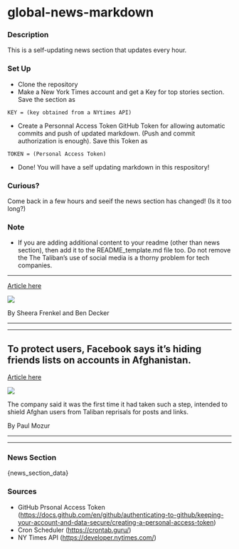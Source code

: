 # global-news-markdown

### Description 
This is a self-updating news section that updates every hour.

### Set Up 
* Clone the repository
* Make a New York Times account and get a Key for top stories section. Save the section as 
 ```
 KEY = (key obtained from a NYtimes API)
 ```
*  Create a Personnal Access Token GitHub Token for allowing automatic commits and push of updated markdown. (Push and commit authorization is enough). Save this Token as 
```
TOKEN = (Personal Access Token)
```
* Done! You will have a self updating markdown in this respository!

### Curious?
Come back in a few hours and seeif the news section has changed! (Is it too long?)

### Note
* If you are adding additional content to your readme (other than news section), then add it to the README_template.md file too. Do not remove the The Taliban’s use of social media is a thorny problem for tech companies.
-------------------------------------------------------------------------

[Article here](https://www.nytimes.com/2021/08/19/world/the-talibans-use-of-social-media-is-a-thorny-problem-for-tech-companies.html)

[![](https://static01.nyt.com/images/2021/08/19/world/19afghanistan-briefing-social-media/merlin_193375215_ed64b58e-7f2d-4887-941c-f23ec9496995-superJumbo.jpg)](https://www.nytimes.com/2021/08/19/world/the-talibans-use-of-social-media-is-a-thorny-problem-for-tech-companies.html)

By Sheera Frenkel and Ben Decker

* * *

* * *

To protect users, Facebook says it’s hiding friends lists on accounts in Afghanistan.
-------------------------------------------------------------------------------------

[Article here](https://www.nytimes.com/2021/08/20/world/asia/afghanistan-facebook.html)

[![](https://static01.nyt.com/images/2021/08/20/world/20afghanistan-briefing-facebook/merlin_106439698_ad0e4e4a-91e4-4ede-a855-f07ff16f708d-superJumbo.jpg)](https://www.nytimes.com/2021/08/20/world/asia/afghanistan-facebook.html)

The company said it was the first time it had taken such a step, intended to shield Afghan users from Taliban reprisals for posts and links.

By Paul Mozur

* * *

* * *

### News Section 
{news_section_data}


### Sources 
* GitHub Prsonal Access Token (https://docs.github.com/en/github/authenticating-to-github/keeping-your-account-and-data-secure/creating-a-personal-access-token)
* Cron Scheduler (https://crontab.guru/)
* NY Times API (https://developer.nytimes.com/)
